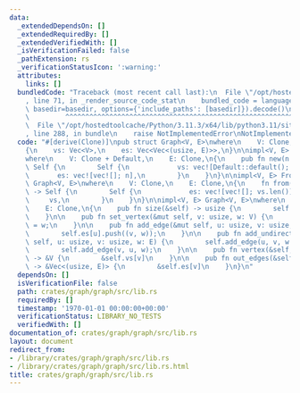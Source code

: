 ```yaml
---
data:
  _extendedDependsOn: []
  _extendedRequiredBy: []
  _extendedVerifiedWith: []
  _isVerificationFailed: false
  _pathExtension: rs
  _verificationStatusIcon: ':warning:'
  attributes:
    links: []
  bundledCode: "Traceback (most recent call last):\n  File \"/opt/hostedtoolcache/Python/3.11.3/x64/lib/python3.11/site-packages/onlinejudge_verify/documentation/build.py\"\
    , line 71, in _render_source_code_stat\n    bundled_code = language.bundle(stat.path,\
    \ basedir=basedir, options={'include_paths': [basedir]}).decode()\n          \
    \         ^^^^^^^^^^^^^^^^^^^^^^^^^^^^^^^^^^^^^^^^^^^^^^^^^^^^^^^^^^^^^^^^^^^^^^^^^^^^^^^^^\n\
    \  File \"/opt/hostedtoolcache/Python/3.11.3/x64/lib/python3.11/site-packages/onlinejudge_verify/languages/rust.py\"\
    , line 288, in bundle\n    raise NotImplementedError\nNotImplementedError\n"
  code: "#[derive(Clone)]\npub struct Graph<V, E>\nwhere\n    V: Clone,\n    E: Clone,\n\
    {\n    vs: Vec<V>,\n    es: Vec<Vec<(usize, E)>>,\n}\n\nimpl<V, E> Graph<V, E>\n\
    where\n    V: Clone + Default,\n    E: Clone,\n{\n    pub fn new(n: usize) ->\
    \ Self {\n        Self {\n            vs: vec![Default::default(); n],\n     \
    \       es: vec![vec![]; n],\n        }\n    }\n}\n\nimpl<V, E> From<Vec<V>> for\
    \ Graph<V, E>\nwhere\n    V: Clone,\n    E: Clone,\n{\n    fn from(vs: Vec<V>)\
    \ -> Self {\n        Self {\n            es: vec![vec![]; vs.len()],\n       \
    \     vs,\n        }\n    }\n}\n\nimpl<V, E> Graph<V, E>\nwhere\n    V: Clone,\n\
    \    E: Clone,\n{\n    pub fn size(&self) -> usize {\n        self.vs.len()\n\
    \    }\n\n    pub fn set_vertex(&mut self, v: usize, w: V) {\n        self.vs[v]\
    \ = w;\n    }\n\n    pub fn add_edge(&mut self, u: usize, v: usize, w: E) {\n\
    \        self.es[u].push((v, w));\n    }\n\n    pub fn add_undirected_edge(&mut\
    \ self, u: usize, v: usize, w: E) {\n        self.add_edge(u, v, w.clone());\n\
    \        self.add_edge(v, u, w);\n    }\n\n    pub fn vertex(&self, v: usize)\
    \ -> &V {\n        &self.vs[v]\n    }\n\n    pub fn out_edges(&self, v: usize)\
    \ -> &Vec<(usize, E)> {\n        &self.es[v]\n    }\n}\n"
  dependsOn: []
  isVerificationFile: false
  path: crates/graph/graph/src/lib.rs
  requiredBy: []
  timestamp: '1970-01-01 00:00:00+00:00'
  verificationStatus: LIBRARY_NO_TESTS
  verifiedWith: []
documentation_of: crates/graph/graph/src/lib.rs
layout: document
redirect_from:
- /library/crates/graph/graph/src/lib.rs
- /library/crates/graph/graph/src/lib.rs.html
title: crates/graph/graph/src/lib.rs
---
```

